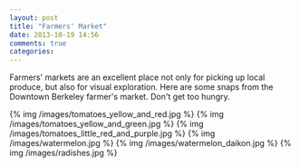 ```yaml
---
layout: post
title: "Farmers' Market"
date: 2013-10-19 14:56
comments: true
categories: 
---
```


Farmers' markets are an excellent place not only for picking up local produce, but also for visual exploration. Here are some snaps from the Downtown Berkeley farmer's market. Don't get too hungry.

{% img /images/tomatoes_yellow_and_red.jpg %}
{% img /images/tomatoes_yellow_and_green.jpg %}
{% img /images/tomatoes_little_red_and_purple.jpg %}
{% img /images/watermelon.jpg %}
{% img /images/watermelon_daikon.jpg %}
{% img /images/radishes.jpg %}
